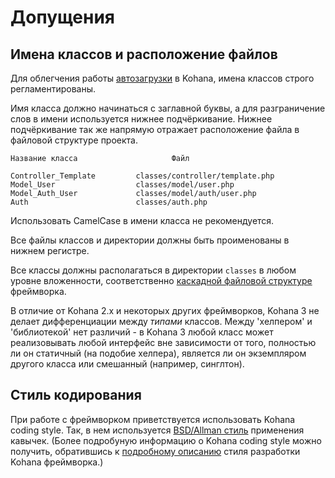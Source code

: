 # Допущения

## Имена классов и расположение файлов

Для облегчения работы [автозагрузки](start.autoloading) в Kohana, имена классов строго регламентированы.

Имя класса должно начинаться с заглавной буквы, а для разграничение слов в имени используется нижнее подчёркивание. Нижнее подчёркивание так же напрямую отражает расположение файла в файловой структуре проекта.

	Название класса						Файл
	
	Controller_Template			classes/controller/template.php
	Model_User					classes/model/user.php
	Model_Auth_User				classes/model/auth/user.php
	Auth						classes/auth.php

Использовать CamelCase в имени класса не рекомендуется.

Все файлы классов и директории должны быть проименованы в нижнем регистре.

Все классы должны располагаться в директории `classes` в любом уровне вложенности, соответственно [каскадной файловой структуре](start.filesystem) фреймворка.

В отличие от Kohana 2.x и некоторых других фреймворков, Kohana 3 не делает дифференциации между *типами* классов. Между 'хелпером' и 'библиотекой' нет различий - в Kohana 3 любой класс может реализовывать любой интерфейс вне зависимости от того, полностью ли он статичный (на подобие хелпера), является ли он экземпляром другого класса или смешанный (например, синглтон).

## Стиль кодирования

При работе с фреймворком приветствуется использовать Kohana coding style. Так, в нем используется [BSD/Allman стиль](http://en.wikipedia.org/wiki/Indent_style#BSD.2FAllman_style) применения кавычек. (Более подробуную информацию о Kohana coding style можно получить, обратившись к [подробному описанию](http://dev.kohanaphp.com/wiki/kohana2/CodingStyle) стиля разработки Kohana фреймворка.)